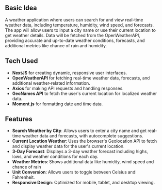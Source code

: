 ## Basic Idea

A weather application where users can search for and view real-time weather data, including temperature, humidity, wind speed, and forecasts. The app will allow users to input a city name or use their current location to get weather details. Data will be fetched from the OpenWeatherAPI, providing accurate and up-to-date weather conditions, forecasts, and additional metrics like chance of rain and humidity. 

## Tech Used

- **NextJS** for creating dynamic, responsive user interfaces.
- **OpenWeatherAPI** for fetching real-time weather data, forecasts, and additional weather-related information.
- **Axios** for making API requests and handling responses.
- **GeoNames API** to fetch the user's current location for localized weather data.
- **Moment.js** for formatting date and time data.

## Features

- **Search Weather by City**: Allows users to enter a city name and get real-time weather data and forecasts, with autocomplete suggestions.
- **Current Location Weather**: Uses the browser's Geolocation API to fetch and display weather data for the user's current location.
- **3-Day Forecast**: Displays a 3-day weather forecast including highs, lows, and weather conditions for each day.
- **Weather Metrics**: Shows additional data like humidity, wind speed and chance of rain
- **Unit Conversion**: Allows users to toggle between Celsius and Fahrenheit.
- **Responsive Design**: Optimized for mobile, tablet, and desktop viewing.
